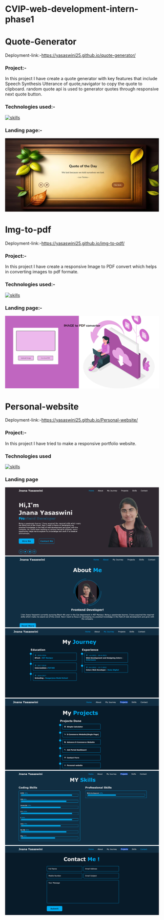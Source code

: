 # CVIP-web-development-intern-phase1
# Quote-Generator
Deployment-link:-https://yasaswini25.github.io/quote-generator/
### Project:-
In this project I have create a quote generator with key features that include Speech Synthesis Utterance of quote,navigator to copy the quote to clipboard.
random quote api is used to generator quotes through responsive next quote button.
### Technologies used:-
[![skills](https://skillicons.dev/icons?i=html,css,js)](https://skillicons.dev)
### Landing page:-
![landing](https://github.com/Yasaswini25/quote-generator/blob/main/Screenshot%202023-08-10%20004558.png)
# Img-to-pdf
Deployment-link:-https://yasaswini25.github.io/img-to-pdf/
### Project:-
In this project I have create a responsive Image to PDF convert which helps in converting images to pdf formate.
### Technologies used:-
[![skills](https://skillicons.dev/icons?i=html,css,js,api)](https://skillicons.dev)
### Landing page:-
![landing](https://github.com/Yasaswini25/img-to-pdf/blob/main/Screenshot%202023-08-13%20184446.png)
# Personal-website
Deployment-link:-https://yasaswini25.github.io/Personal-website/
### Project:-
In this project I have tried to make a responsive portfolio website.
### Technologies used
[![skills](https://skillicons.dev/icons?i=html,css,js)](https://skillicons.dev)
### Landing page
![landing](https://github.com/Yasaswini25/Personal-website/blob/main/ss/p1.png)
![landing](https://github.com/Yasaswini25/Personal-website/blob/main/ss/p2.png)
![landing](https://github.com/Yasaswini25/Personal-website/blob/main/ss/p3.png)
![landing](https://github.com/Yasaswini25/Personal-website/blob/main/ss/p4.png)
![landing](https://github.com/Yasaswini25/Personal-website/blob/main/ss/p5.png)
![landing](https://github.com/Yasaswini25/Personal-website/blob/main/ss/p6.png)
